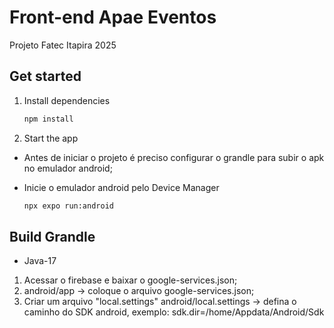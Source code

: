 # Front-end Apae Eventos

Projeto Fatec Itapira 2025

## Get started

1. Install dependencies

    ```bash
    npm install
    ```

2. Start the app

-   Antes de iniciar o projeto é preciso configurar o grandle para subir o apk no emulador android;

-   Inicie o emulador android pelo Device Manager

    ```bash
    npx expo run:android
    ```

## Build Grandle

-   Java-17

1. Acessar o firebase e baixar o google-services.json;
2. android/app -> coloque o arquivo google-services.json;
3. Criar um arquivo "local.settings" android/local.settings ->
   defina o caminho do SDK android, exemplo:
   sdk.dir=/home/Appdata/Android/Sdk
